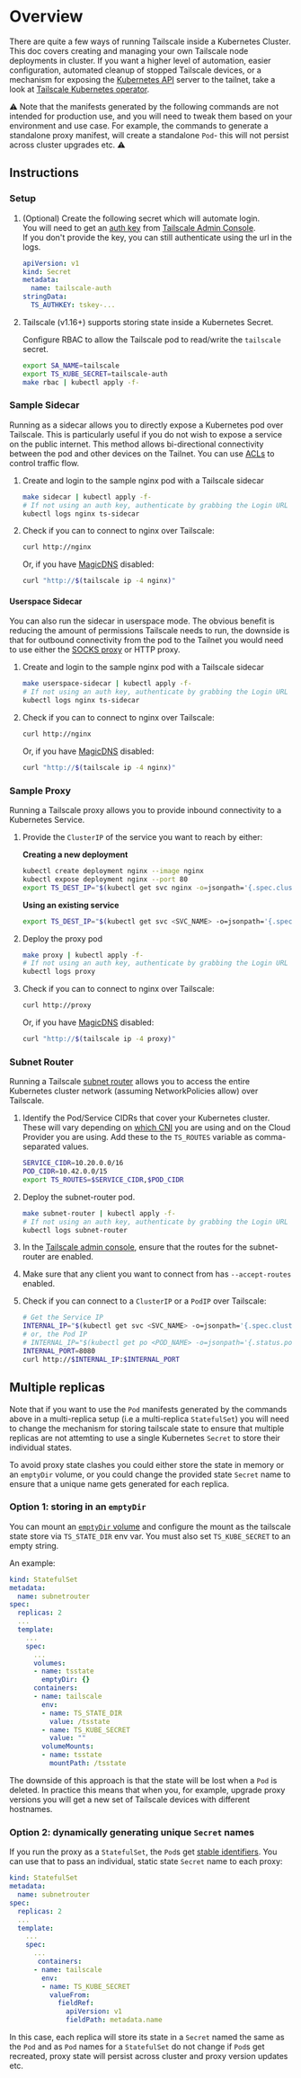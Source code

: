 # Overview

There are quite a few ways of running Tailscale inside a Kubernetes Cluster.
This doc covers creating and managing your own Tailscale node deployments in cluster.
If you want a higher level of automation, easier configuration, automated cleanup of stopped Tailscale devices, or a mechanism for exposing the [Kubernetes API](https://kubernetes.io/docs/concepts/overview/kubernetes-api/) server to the tailnet, take a look at [Tailscale Kubernetes operator](https://tailscale.com/kb/1236/kubernetes-operator).

:warning: Note that the manifests generated by the following commands are not intended for production use, and you will need to tweak them based on your environment and use case. For example, the commands to generate a standalone proxy manifest, will create a standalone `Pod`- this will not persist across cluster upgrades etc. :warning:

## Instructions

### Setup

1. (Optional) Create the following secret which will automate login.<br>
   You will need to get an [auth key](https://tailscale.com/kb/1085/auth-keys/) from [Tailscale Admin Console](https://login.tailscale.com/admin/authkeys).<br>
   If you don't provide the key, you can still authenticate using the url in the logs.

   ```yaml
   apiVersion: v1
   kind: Secret
   metadata:
     name: tailscale-auth
   stringData:
     TS_AUTHKEY: tskey-...
   ```

1. Tailscale (v1.16+) supports storing state inside a Kubernetes Secret.

   Configure RBAC to allow the Tailscale pod to read/write the `tailscale` secret.

   ```bash
   export SA_NAME=tailscale
   export TS_KUBE_SECRET=tailscale-auth
   make rbac | kubectl apply -f-
   ```

### Sample Sidecar

Running as a sidecar allows you to directly expose a Kubernetes pod over Tailscale. This is particularly useful if you do not wish to expose a service on the public internet. This method allows bi-directional connectivity between the pod and other devices on the Tailnet. You can use [ACLs](https://tailscale.com/kb/1018/acls/) to control traffic flow.

1. Create and login to the sample nginx pod with a Tailscale sidecar

   ```bash
   make sidecar | kubectl apply -f-
   # If not using an auth key, authenticate by grabbing the Login URL here:
   kubectl logs nginx ts-sidecar
   ```

1. Check if you can to connect to nginx over Tailscale:

   ```bash
   curl http://nginx
   ```

   Or, if you have [MagicDNS](https://tailscale.com/kb/1081/magicdns/) disabled:

   ```bash
   curl "http://$(tailscale ip -4 nginx)"
   ```

#### Userspace Sidecar

You can also run the sidecar in userspace mode. The obvious benefit is reducing the amount of permissions Tailscale needs to run, the downside is that for outbound connectivity from the pod to the Tailnet you would need to use either the [SOCKS proxy](https://tailscale.com/kb/1112/userspace-networking) or HTTP proxy.

1. Create and login to the sample nginx pod with a Tailscale sidecar

   ```bash
   make userspace-sidecar | kubectl apply -f-
   # If not using an auth key, authenticate by grabbing the Login URL here:
   kubectl logs nginx ts-sidecar
   ```

1. Check if you can to connect to nginx over Tailscale:

   ```bash
   curl http://nginx
   ```

   Or, if you have [MagicDNS](https://tailscale.com/kb/1081/magicdns/) disabled:

   ```bash
   curl "http://$(tailscale ip -4 nginx)"
   ```

### Sample Proxy

Running a Tailscale proxy allows you to provide inbound connectivity to a Kubernetes Service.

1. Provide the `ClusterIP` of the service you want to reach by either:

   **Creating a new deployment**

   ```bash
   kubectl create deployment nginx --image nginx
   kubectl expose deployment nginx --port 80
   export TS_DEST_IP="$(kubectl get svc nginx -o=jsonpath='{.spec.clusterIP}')"
   ```

   **Using an existing service**

   ```bash
   export TS_DEST_IP="$(kubectl get svc <SVC_NAME> -o=jsonpath='{.spec.clusterIP}')"
   ```

1. Deploy the proxy pod

   ```bash
   make proxy | kubectl apply -f-
   # If not using an auth key, authenticate by grabbing the Login URL here:
   kubectl logs proxy
   ```

1. Check if you can to connect to nginx over Tailscale:

   ```bash
   curl http://proxy
   ```

   Or, if you have [MagicDNS](https://tailscale.com/kb/1081/magicdns/) disabled:

   ```bash
   curl "http://$(tailscale ip -4 proxy)"
   ```

### Subnet Router

Running a Tailscale [subnet router](https://tailscale.com/kb/1019/subnets/) allows you to access
the entire Kubernetes cluster network (assuming NetworkPolicies allow) over Tailscale.

1. Identify the Pod/Service CIDRs that cover your Kubernetes cluster. These will vary depending on [which CNI](https://kubernetes.io/docs/concepts/cluster-administration/networking/) you are using and on the Cloud Provider you are using. Add these to the `TS_ROUTES` variable as comma-separated values.

   ```bash
   SERVICE_CIDR=10.20.0.0/16
   POD_CIDR=10.42.0.0/15
   export TS_ROUTES=$SERVICE_CIDR,$POD_CIDR
   ```

1. Deploy the subnet-router pod.

   ```bash
   make subnet-router | kubectl apply -f-
   # If not using an auth key, authenticate by grabbing the Login URL here:
   kubectl logs subnet-router
   ```

1. In the [Tailscale admin console](https://login.tailscale.com/admin/machines), ensure that the
   routes for the subnet-router are enabled.

1. Make sure that any client you want to connect from has `--accept-routes` enabled.

1. Check if you can connect to a `ClusterIP` or a `PodIP` over Tailscale:

   ```bash
   # Get the Service IP
   INTERNAL_IP="$(kubectl get svc <SVC_NAME> -o=jsonpath='{.spec.clusterIP}')"
   # or, the Pod IP
   # INTERNAL_IP="$(kubectl get po <POD_NAME> -o=jsonpath='{.status.podIP}')"
   INTERNAL_PORT=8080
   curl http://$INTERNAL_IP:$INTERNAL_PORT
   ```

## Multiple replicas

Note that if you want to use the `Pod` manifests generated by the commands above in a multi-replica setup (i.e a multi-replica `StatefulSet`) you will need to change the mechanism for storing tailscale state to ensure that multiple replicas are not attemting to use a single Kubernetes `Secret` to store their individual states.

To avoid proxy state clashes you could either store the state in memory or an `emptyDir` volume, or you could change the provided state `Secret` name to ensure that a unique name gets generated for each replica.

### Option 1: storing in an `emptyDir`

You can mount an [`emptyDir` volume](https://kubernetes.io/docs/concepts/storage/volumes/#emptydir) and configure the mount as the tailscale state store via `TS_STATE_DIR` env var. 
You must also set `TS_KUBE_SECRET` to an empty string.

An example:

```yaml
kind: StatefulSet
metadata:
  name: subnetrouter
spec:
  replicas: 2
  ...
  template:
    ...
    spec:
      ...
      volumes:
      - name: tsstate
        emptyDir: {}
      containers:
      - name: tailscale
        env:
        - name: TS_STATE_DIR
          value: /tsstate
        - name: TS_KUBE_SECRET
          value: ""
        volumeMounts:
        - name: tsstate
          mountPath: /tsstate
```

The downside of this approach is that the state will be lost when a `Pod` is
deleted. In practice this means that when you, for example, upgrade proxy
versions you will get a new set of Tailscale devices with different hostnames.

### Option 2: dynamically generating unique `Secret` names

If you run the proxy as a `StatefulSet`, the `Pod`s get [stable identifiers](https://kubernetes.io/docs/concepts/workloads/controllers/statefulset/#stable-network-id).
You can use that to pass an individual, static state `Secret` name to each proxy:

```yaml
kind: StatefulSet
metadata:
  name: subnetrouter
spec:
  replicas: 2
  ...
  template:
    ...
    spec:
      ...
       containers:
      - name: tailscale
        env:
        - name: TS_KUBE_SECRET
          valueFrom:
            fieldRef:
              apiVersion: v1
              fieldPath: metadata.name
```

In this case, each replica will store its state in a `Secret` named the same as the `Pod` and as `Pod` names for a `StatefulSet` do not change if `Pod`s get recreated, proxy state will persist across cluster and proxy version updates etc.
